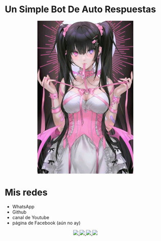 # Un Simple Bot De Auto Respuestas

<p align="center">
<img src="./media/logo.jpeg" width="300" height="480"/>
</p>

# Mis redes
* WhatsApp
* Github
* canal de Youtube
* página de Facebook (aún no ay)
</p>
<p align="center"> 
<a href="https://wa.me/522229322761"><img src="https://img.shields.io/badge/WhatsApp-25D366?style=for-the-badge&logo=whatsapp&logoColor=white" />
<a href=" mi link de facebook "><img src="https://img.shields.io/badge/Facebook-%234267B2.svg?&style=for-the-badge&logo=facebook&logoColor=white" />
<a href="https://github.com/Berserker09"><img src="https://img.shields.io/badge/GitHub-100000?style=for-the-badge&logo=github&logoColor=white" /> 
<a href="https://youtube.com/channel/UC_IOs1mo5oy89z6PVw0qouQ"><img src="https://img.shields.io/badge/YouTube-ff0000?style=for-the-badge&logo=youtube&logoColor=ff0000&link=https://youtube.com/channel/UC_IOs1mo5oy89z6PVw0qouQ" /><br>
</p>

